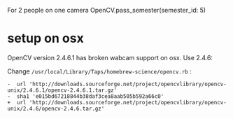 For 2 people on one camera
OpenCV.pass_semester(semester_id: 5)

# setup on osx

OpenCV version 2.4.6.1 has broken wabcam support on osx. Use 2.4.6:

Change `/usr/local/Library/Taps/homebrew-science/opencv.rb` :

```
-  url 'http://downloads.sourceforge.net/project/opencvlibrary/opencv-unix/2.4.6.1/opencv-2.4.6.1.tar.gz'
-  sha1 'e015bd67218844b38daf3cea8aab505b592a66c0'
+  url 'http://downloads.sourceforge.net/project/opencvlibrary/opencv-unix/2.4.6/opencv-2.4.6.tar.gz'
```
